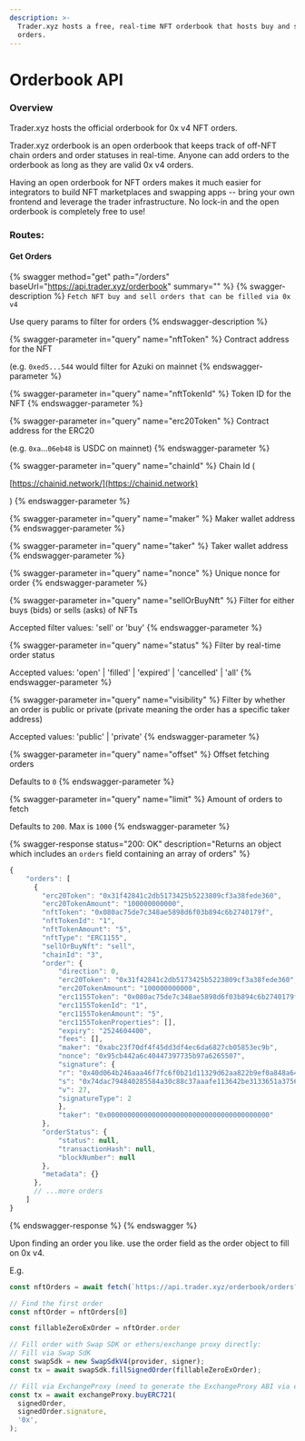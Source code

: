 ```yaml
---
description: >-
  Trader.xyz hosts a free, real-time NFT orderbook that hosts buy and sell NFT
  orders.
---
```


# Orderbook API

### Overview

Trader.xyz hosts the official orderbook for 0x v4 NFT orders.

Trader.xyz orderbook is an open orderbook that keeps track of off-NFT chain orders and order statuses in real-time. Anyone can add orders to the orderbook as long as they are valid 0x v4 orders.

Having an open orderbook for NFT orders makes it much easier for integrators to build NFT marketplaces and swapping apps -- bring your own frontend and leverage the trader infrastructure. No lock-in and the open orderbook is completely free to use!&#x20;

### Routes:

#### Get Orders

{% swagger method="get" path="/orders" baseUrl="https://api.trader.xyz/orderbook" summary="" %}
{% swagger-description %}
`Fetch NFT buy and sell orders that can be filled via 0x v4`

Use query params to filter for orders
{% endswagger-description %}

{% swagger-parameter in="query" name="nftToken" %}
Contract address for the NFT

(e.g. `0xed5...544` would filter for Azuki on mainnet
{% endswagger-parameter %}

{% swagger-parameter in="query" name="nftTokenId" %}
Token ID for the NFT
{% endswagger-parameter %}

{% swagger-parameter in="query" name="erc20Token" %}
Contract address for the ERC20

(e.g. `0xa`...`06eb48` is USDC on mainnet)
{% endswagger-parameter %}

{% swagger-parameter in="query" name="chainId" %}
Chain Id (

[https://chainid.network/](https://chainid.network)

)
{% endswagger-parameter %}

{% swagger-parameter in="query" name="maker" %}
Maker wallet address
{% endswagger-parameter %}

{% swagger-parameter in="query" name="taker" %}
Taker wallet address
{% endswagger-parameter %}

{% swagger-parameter in="query" name="nonce" %}
Unique nonce for order
{% endswagger-parameter %}

{% swagger-parameter in="query" name="sellOrBuyNft" %}
Filter for either buys (bids) or sells (asks) of NFTs&#x20;

Accepted filter values: 'sell' or 'buy'
{% endswagger-parameter %}

{% swagger-parameter in="query" name="status" %}
Filter by real-time order status

Accepted values: 'open' | 'filled' | 'expired' | 'cancelled' | 'all'
{% endswagger-parameter %}

{% swagger-parameter in="query" name="visibility" %}
Filter by whether an order is public or private (private meaning the order has a specific taker address)

Accepted values: 'public' | 'private'
{% endswagger-parameter %}

{% swagger-parameter in="query" name="offset" %}
Offset fetching orders

Defaults to `0`
{% endswagger-parameter %}

{% swagger-parameter in="query" name="limit" %}
Amount of orders to fetch

Defaults to `200`. Max is `1000`
{% endswagger-parameter %}

{% swagger-response status="200: OK" description="Returns an object which includes an `orders` field containing an array of orders" %}
```javascript
{
    "orders": [
      {
        "erc20Token": "0x31f42841c2db5173425b5223809cf3a38fede360",
        "erc20TokenAmount": "100000000000",
        "nftToken": "0x080ac75de7c348ae5898d6f03b894c6b2740179f",
        "nftTokenId": "1",
        "nftTokenAmount": "5",
        "nftType": "ERC1155",
        "sellOrBuyNft": "sell",
        "chainId": "3",
        "order": {
            "direction": 0,
            "erc20Token": "0x31f42841c2db5173425b5223809cf3a38fede360",
            "erc20TokenAmount": "100000000000",
            "erc1155Token": "0x080ac75de7c348ae5898d6f03b894c6b2740179f",
            "erc1155TokenId": "1",
            "erc1155TokenAmount": "5",
            "erc1155TokenProperties": [],
            "expiry": "2524604400",
            "fees": [],
            "maker": "0xabc23f70df4f45dd3df4ec6da6827cb05853ec9b",
            "nonce": "0x95cb442a6c40447397735b97a6265507",
            "signature": {
            "r": "0x40d064b246aaa46f7fc6f0b21d11329d62aa822b9ef0a848a64e68c12c25f8ee",
            "s": "0x74dac794840285584a30c88c37aaafe113642be3133651a375672b695c362861",
            "v": 27,
            "signatureType": 2
            },
            "taker": "0x0000000000000000000000000000000000000000"
        },
        "orderStatus": {
            "status": null,
            "transactionHash": null,
            "blockNumber": null
        },
        "metadata": {}
      },
      // ...more orders
    ]
}
```
{% endswagger-response %}
{% endswagger %}

Upon finding an order you like. use the order field as the order object to fill on 0x v4.

E.g.&#x20;

```typescript
const nftOrders = await fetch(`https://api.trader.xyz/orderbook/orders?chainId=1&nftToken=0x5Af0D9827E0c53E4799BB226655A1de152A425a5&status=open`)

// Find the first order
const nftOrder = nftOrders[0]

const fillableZeroExOrder = nftOrder.order

// Fill order with Swap SDK or ethers/exchange proxy directly:
// Fill via Swap SdK
const swapSdk = new SwapSdkV4(provider, signer);
const tx = await swapSdk.fillSignedOrder(fillableZeroExOrder);

// Fill via ExchangeProxy (need to generate the ExchangeProxy ABI via ethers)
const tx = await exchangeProxy.buyERC721(
  signedOrder,
  signedOrder.signature,
  '0x',
);

```
